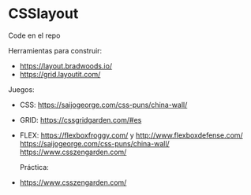 # CSSlayout

Code en el repo

Herramientas para construir:

- https://layout.bradwoods.io/
- https://grid.layoutit.com/
  
Juegos:

- CSS: https://saijogeorge.com/css-puns/china-wall/ 
- GRID: https://cssgridgarden.com/#es
- FLEX: https://flexboxfroggy.com/ y http://www.flexboxdefense.com/ https://saijogeorge.com/css-puns/china-wall/ https://www.csszengarden.com/

  Práctica:

- https://www.csszengarden.com/

